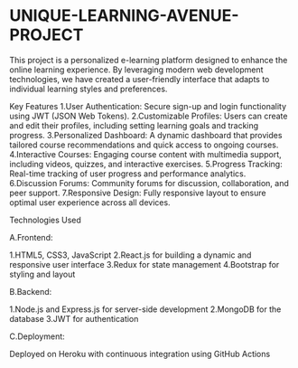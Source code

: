 # UNIQUE-LEARNING-AVENUE-PROJECT
This project is a personalized e-learning platform designed to enhance the online learning experience. By leveraging modern web development technologies, we have created a user-friendly interface that adapts to individual learning styles and preferences.

Key Features
1.User Authentication: Secure sign-up and login functionality using JWT (JSON Web Tokens).
2.Customizable Profiles: Users can create and edit their profiles, including setting learning goals and tracking progress.
3.Personalized Dashboard: A dynamic dashboard that provides tailored course recommendations and quick access to ongoing courses.
4.Interactive Courses: Engaging course content with multimedia support, including videos, quizzes, and interactive exercises.
5.Progress Tracking: Real-time tracking of user progress and performance analytics.
6.Discussion Forums: Community forums for discussion, collaboration, and peer support.
7.Responsive Design: Fully responsive layout to ensure optimal user experience across all devices.

Technologies Used

A.Frontend:

1.HTML5, CSS3, JavaScript
2.React.js for building a dynamic and responsive user interface
3.Redux for state management
4.Bootstrap for styling and layout

B.Backend:

1.Node.js and Express.js for server-side development
2.MongoDB for the database
3.JWT for authentication

C.Deployment:

Deployed on Heroku with continuous integration using GitHub Actions
